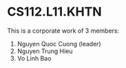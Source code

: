 # CS112.L11.KHTN
This is a corporate work of 3 members:
1. Nguyen Quoc Cuong (leader)
2. Nguyen Trung Hieu
3. Vo Linh Bao
